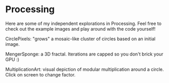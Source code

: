 # Processing

Here are some of my independent explorations in Processing. Feel free to check out the example images and play around with the code yourself!

CirclePixels: "grows" a mosaic-like cluster of circles based on an initial image.

MengerSponge: a 3D fractal. Iterations are capped so you don't brick your GPU :)

MultiplicationArt: visual depiction of modular multiplication around a circle. Click on screen to change factor.
